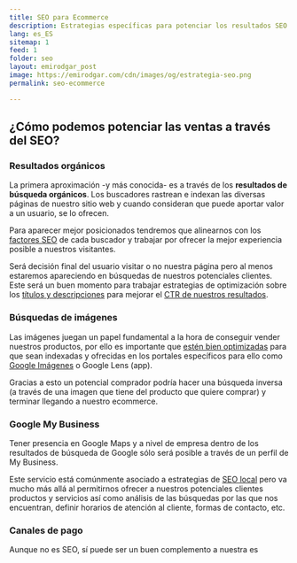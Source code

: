 ```yaml
---
title: SEO para Ecommerce
description: Estrategias específicas para potenciar los resultados SEO de tu plataforma de venta online
lang: es_ES
sitemap: 1
feed: 1
folder: seo
layout: emirodgar_post
image: https://emirodgar.com/cdn/images/og/estrategia-seo.png
permalink: seo-ecommerce

---
```


## ¿Cómo podemos potenciar las ventas a través del SEO?

### Resultados orgánicos

La primera aproximación -y más conocida- es a través de los **resultados de búsqueda orgánicos**. Los buscadores rastrean e indexan las diversas páginas de nuestro sitio web y cuando consideran que puede aportar valor a un usuario, se lo ofrecen.

Para aparecer mejor posicionados tendremos que alinearnos con los [factores SEO](https://emirodgar.com/factores-seo) de cada buscador y trabajar por ofrecer la mejor experiencia posible a nuestros visitantes.

Será decisión final del usuario visitar o no nuestra página pero al menos estaremos apareciendo en búsquedas de nuestros potenciales clientes. Este será un buen momento para trabajar estrategias de optimización sobre los [títulos y descripciones](https://emirodgar.com/titulos-descripciones-seo) para mejorar el [CTR de nuestros resultados](https://emirodgar.com/ctr-resultados-google).

### Búsquedas de imágenes

Las imágenes juegan un papel fundamental a la hora de conseguir vender nuestros productos, por ello es importante que [estén bien optimizadas](https://emirodgar.com/optimizacion-imagenes-seo) para que sean indexadas y ofrecidas en los portales específicos para ello como [Google Imágenes](https://www.google.es/imghp?hl=es) o Google Lens (app).

Gracias a esto un potencial comprador podría hacer una búsqueda inversa (a través de una imagen que tiene del producto que quiere comprar) y terminar llegando a nuestro ecommerce.

### Google My Business

Tener presencia en Google Maps y a nivel de empresa dentro de los resultados de búsqueda de Google sólo será posible a través de un perfil de My Business.

Este servicio está comúnmente asociado a estrategias de [SEO local](https://emirodgar.com/posicionamiento-seo-local) pero va mucho más allá al permitirnos ofrecer a nuestros potenciales clientes productos y servicios así como análisis de las búsquedas por las que nos encuentran, definir horarios de atención al cliente, formas de contacto, etc.

### Canales de pago

Aunque no es SEO, sí puede ser un buen complemento a nuestra es
<!--stackedit_data:
eyJoaXN0b3J5IjpbMTEwNzM4NTUzNiwtMTE3ODgyNzYyMCw2ND
QyNjk1OTRdfQ==
-->